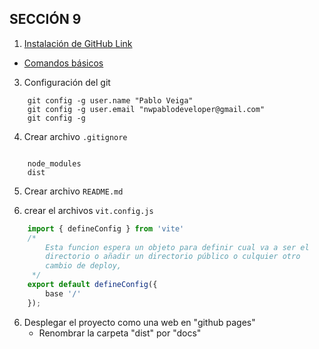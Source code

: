 ## SECCIÓN 9
1. [ Instalación de GitHub Link ](https://git-scm.com/)
 * [ Comandos básicos ](../RECURUSOS/official-github-git-cheat-sheet.pdf)
3. Configuración del git
```
    git config -g user.name "Pablo Veiga"
    git config -g user.email "nwpablodeveloper@gmail.com"
    git config -g 
```
4. Crear archivo ```.gitignore``` 
```github

    node_modules
    dist

```
5. Crear archivo ```README.md```

6. crear el archivos ```vit.config.js```

```js
    import { defineConfig } from 'vite'
    /* 
        Esta funcion espera un objeto para definir cual va a ser el 
        directorio o añadir un directorio público o culquier otro 
        cambio de deploy,
     */
    export default defineConfig({
        base '/'
    });
```



6. Desplegar el proyecto como una web en "github pages"
    * Renombrar la carpeta "dist" por "docs"

